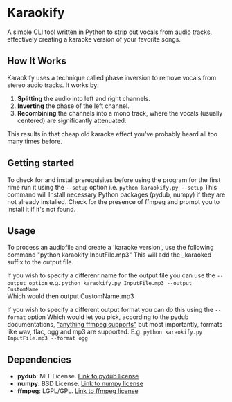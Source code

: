 # Karaokify

A simple CLI tool written in Python to strip out vocals from audio tracks, effectively creating a karaoke version of your favorite songs.

## How It Works

Karaokify uses a technique called phase inversion to remove vocals from stereo audio tracks. It works by:
1. **Splitting** the audio into left and right channels.
2. **Inverting** the phase of the left channel.
3. **Recombining** the channels into a mono track, where the vocals (usually centered) are significantly attenuated.

This results in that cheap old karaoke effect you've probably heard all too many times before.

## Getting started
To check for and install prerequisites before using the program for the first rime run it using the `--setup` option 
i.e. `python karaokify.py --setup`
This command will Install necessary Python packages (pydub, numpy) if they are not already installed.
Check for the presence of ffmpeg and prompt you to install it if it's not found.

## Usage
To process an audiofile and create a 'karaoke version', use the following command "python karaokify InputFile.mp3" 
This will add the _karaoked suffix to the output file.

If you wish to specify a differenr name for the output file you can use the `--output option` 
e.g. `python karaokify.py InputFile.mp3 --output CustomName`  
Which would then output CustomName.mp3

If you wish to specify a different output format you can do this using the `--format`  option
Which would let you pick, according to the pydub documentations, ["anything ffmpeg supports"](https://ffmpeg.org//general.html#File-Formats) 
but most importantly, formats like wav, flac, ogg and mp3 are supported.
E.g. `python karaokify.py InputFile.mp3 --format ogg`



## Dependencies

- **pydub**: MIT License. [Link to pydub license](https://github.com/jiaaro/pydub/blob/master/LICENSE)
- **numpy**: BSD License. [Link to numpy license](https://numpy.org/doc/stable/license.html)
- **ffmpeg**: LGPL/GPL. [Link to ffmpeg license](https://ffmpeg.org/legal.html)


